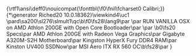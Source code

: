 {\rtf1\ansi\deff0\nouicompat{\fonttbl{\f0\fnil\fcharset0 Calibri;}}
{\*\generator Riched20 10.0.18362}\viewkind4\uc1 
\pard\sa200\sl276\slmult1\qc\b\f0\fs28\lang9\par
\par
RUN VANILLA OSX on AMD Athlon 200GE with Open Core Bootloader\par
\par
\b0\fs20 Specs\par
AMD Athlon 200GE with Radeon Vega Graphics\par
Gigabyte A320M-S2H Motherboard\par
Kingston HyperX Fury DDR4 RAM\par
Kinston UV400 SSDNow\par
MSI Aero ITX RX 560 OC\b\fs28\par
}
 